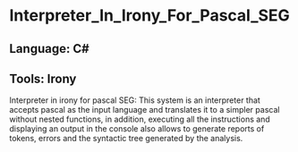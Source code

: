 # Interpreter_In_Irony_For_Pascal_SEG

## Language: C#

## Tools: Irony

Interpreter in irony for pascal SEG: This system is an interpreter that accepts pascal as the input language and translates it to a 
simpler pascal without nested functions, in addition, executing all the instructions and displaying an output in the console also allows to generate 
reports of tokens, errors and the syntactic tree generated by the analysis.
